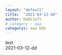```yaml
---
layout: "default"
title:  "2021-03-12-dd"
author: DaNiJaTV
# category : aaa
categorys: aaa bbb
---
```


test   
2021-03-12-dd     